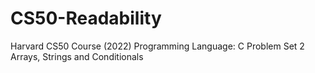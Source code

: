 # CS50-Readability
Harvard CS50 Course (2022)  Programming Language: C Problem Set 2 Arrays, Strings and Conditionals
